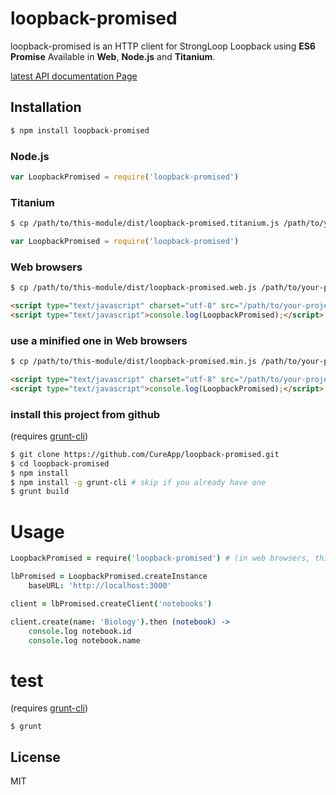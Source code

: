 # loopback-promised

  loopback-promised is an HTTP client for StrongLoop Loopback using __ES6 Promise__ Available in __Web__, __Node.js__ and __Titanium__.

[latest API documentation Page](http://cureapp.github.io/loopback-promised/doc/v1.0.0/index.html)

## Installation

```bash
$ npm install loopback-promised
```

### Node.js

```js
var LoopbackPromised = require('loopback-promised')
```

### Titanium

```bash
$ cp /path/to/this-module/dist/loopback-promised.titanium.js /path/to/your-project/app/lib/
```
```js
var LoopbackPromised = require('loopback-promised')
```

### Web browsers

```bash
$ cp /path/to/this-module/dist/loopback-promised.web.js /path/to/your-project/
```

```html
<script type="text/javascript" charset="utf-8" src="/path/to/your-project/loopback-promised.web.js"></script>
<script type="text/javascript">console.log(LoopbackPromised);</script>
```

### use a minified one in Web browsers

```bash
$ cp /path/to/this-module/dist/loopback-promised.min.js /path/to/your-project/
```

```html
<script type="text/javascript" charset="utf-8" src="/path/to/your-project/loopback-promised.min.js"></script>
<script type="text/javascript">console.log(LoopbackPromised);</script>
```

### install this project from github

(requires [grunt-cli](https://github.com/gruntjs/grunt-cli))

```bash
$ git clone https://github.com/CureApp/loopback-promised.git
$ cd loopback-promised
$ npm install
$ npm install -g grunt-cli # skip if you already have one
$ grunt build
```




# Usage

```coffee
LoopbackPromised = require('loopback-promised') # (in web browsers, this should be omitted)

lbPromised = LoopbackPromised.createInstance
    baseURL: 'http://localhost:3000'

client = lbPromised.createClient('notebooks')

client.create(name: 'Biology').then (notebook) ->
    console.log notebook.id
    console.log notebook.name
```

# test

(requires [grunt-cli](https://github.com/gruntjs/grunt-cli))

```
$ grunt
```



## License

  MIT

